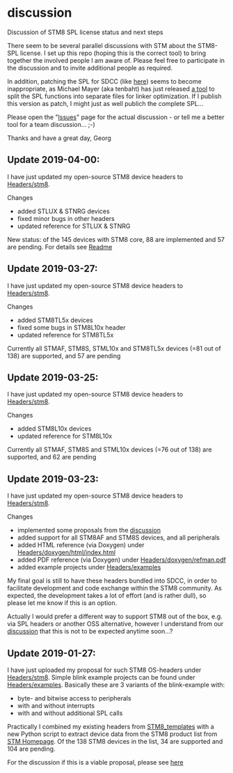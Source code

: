 # discussion
Discussion of STM8 SPL license status and next steps

There seem to be several parallel discussions with STM about the STM8-SPL license. I set up this repo (hoping this is the correct tool) to 
bring together the involved people I am aware of. Please feel free to participate in the discussion and to invite additional people as required.

In addition, patching the SPL for SDCC (like [here](https://github.com/gicking/STM8-SPL_SDCC_patch)) seems to become inappropriate, as 
Michael Mayer (aka tenbaht) has just released [a tool](https://github.com/tenbaht/spl-splitter) to split the SPL functions into separate 
files for linker optimization. If I publish this version as patch, I might just as well publich the complete SPL... 

Please open the "[Issues](https://github.com/STM8-SPL-license/discussion/issues)" page for the actual discussion - or tell me a better tool 
for a team discussion...  ;-)

Thanks and have a great day,
Georg


## Update 2019-04-00:

I have just updated my open-source STM8 device headers to [Headers/stm8](https://github.com/STM8-SPL-license/discussion/tree/master/Header). 

Changes
- added STLUX & STNRG devices
- fixed minor bugs in other headers
- updated reference for STLUX & STNRG

New status: of the 145 devices with STM8 core, 88 are implemented and 57 are pending. For details see [Readme](https://github.com/STM8-SPL-license/discussion/tree/master/Header)


## Update 2019-03-27:

I have just updated my open-source STM8 device headers to [Headers/stm8](https://github.com/STM8-SPL-license/discussion/tree/master/Header). 

Changes
- added STM8TL5x devices
- fixed some bugs in STM8L10x header
- updated reference for STM8TL5x 

Currently all STMAF, STM8S, STML10x and STM8TL5x devices (=81 out of 138) are supported, and 57 are pending 


## Update 2019-03-25:

I have just updated my open-source STM8 device headers to [Headers/stm8](https://github.com/STM8-SPL-license/discussion/tree/master/Header). 

Changes
- added STM8L10x devices
- updated reference for STM8L10x 

Currently all STMAF, STM8S and STML10x devices (=76 out of 138) are supported, and 62 are pending 


## Update 2019-03-23:

I have just updated my open-source STM8 device headers to [Headers/stm8](https://github.com/STM8-SPL-license/discussion/tree/master/Header). 

Changes
- implemented some proposals from the [discussion](https://github.com/STM8-SPL-license/discussion/issues)
- added support for all STM8AF and STM8S devices, and all peripherals
- added HTML reference (via Doxygen) under [Headers/doxygen/html/index.html](https://github.com/STM8-SPL-license/discussion/tree/master/Header/doxygen/html/index.html)
- added PDF reference (via Doxygen) under [Headers/doxygen/refman.pdf](https://github.com/STM8-SPL-license/discussion/blob/master/Header/doxygen/refman.pdf)
- added example projects under [Headers/examples](https://github.com/STM8-SPL-license/discussion/tree/master/Header/examples)

My final goal is still to have these headers bundled into SDCC, in order to facilitate development and code exchange within the STM8 community.
As expected, the development takes a lot of effort (and is rather dull), so please let me know if this is an option. 

Actually I would prefer a different way to support STM8 out of the box, e.g. via SPL headers or another OSS alternative, however I 
understand from our [discussion](https://github.com/STM8-SPL-license/discussion/issues) that this is not to be expected anytime soon...?



## Update 2019-01-27:

I have just uploaded my proposal for such STM8 OS-headers under [Headers/stm8](https://github.com/STM8-SPL-license/discussion/tree/master/Header/stm8). Simple blink example projects can be found under [Headers/examples](https://github.com/STM8-SPL-license/discussion/tree/master/Header/examples). Basically these are 3 variants of the blink-example with:
- byte- and bitwise access to peripherals
- with and without interrupts
- with and without additional SPL calls

Practically I combined my existing headers from [STM8_templates](https://github.com/gicking/STM8_templates) with a new Python script to extract device data from the STM8 product list from [STM Homepage](https://www.st.com/content/st_com/en/products/microcontrollers/stm8-8-bit-mcus.html). Of the 138 STM8 devices in the list, 34 are supported and 104 are pending. 

For the discussion if this is a viable proposal, please see [here](https://github.com/STM8-SPL-license/discussion/issues/1)